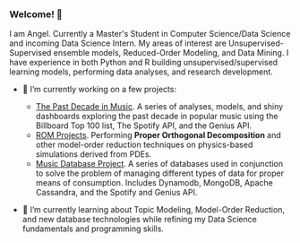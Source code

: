 ### Welcome! 👋

I am Angel. Currently a Master's Student in Computer Science/Data Science and incoming Data Science Intern. My areas of interest are Unsupervised-Supervised ensemble models, Reduced-Order Modeling, and Data Mining. I have experience in both Python and R building unsupervised/supervised learning models, performing data analyses, and research development. 


- 🔭 I’m currently working on a few projects:
   - [The Past Decade in Music](https://github.com/angel-sarmiento/the_past_decade_in_music). A series of analyses, models, and shiny dashboards exploring the past decade in popular music using the Billboard Top 100 list, The Spotify API, and the Genius API. 
   - [ROM Projects](https://github.com/angel-sarmiento/ROM-Projects). Performing **Proper Orthogonal Decomposition** and other model-order reduction techniques on physics-based simulations derived from PDEs. 
   - [Music Database Project](https://github.com/angel-sarmiento/music-database-project). A series of databases used in conjunction to solve the problem of managing different types of data for proper means of consumption. Includes Dynamodb, MongoDB, Apache Cassandra, and the Spotify and Genius API. 
   
- 🌱 I’m currently learning about Topic Modeling, Model-Order Reduction, and new database technologies while refining my Data Science fundamentals and programming skills. 
